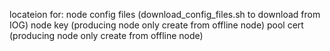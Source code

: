 locateion for:
node config files (download_config_files.sh to download from IOG)
node key (producing node only create from offline node)
pool cert (producing node only create from offline node)
